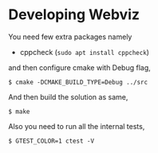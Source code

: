 # Developing Webviz

You need few extra packages namely 

- cppcheck (`sudo apt install cppcheck`)


and then configure cmake with Debug flag,

```console
$ cmake -DCMAKE_BUILD_TYPE=Debug ../src
```

And then build the solution as same,
```console
$ make
```

Also you need to run all the internal tests,
```console
$ GTEST_COLOR=1 ctest -V
```